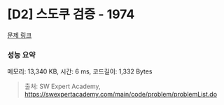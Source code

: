 # [D2] 스도쿠 검증 - 1974 

[문제 링크](https://swexpertacademy.com/main/code/problem/problemDetail.do?contestProbId=AV5Psz16AYEDFAUq) 

### 성능 요약

메모리: 13,340 KB, 시간: 6 ms, 코드길이: 1,332 Bytes



> 출처: SW Expert Academy, https://swexpertacademy.com/main/code/problem/problemList.do